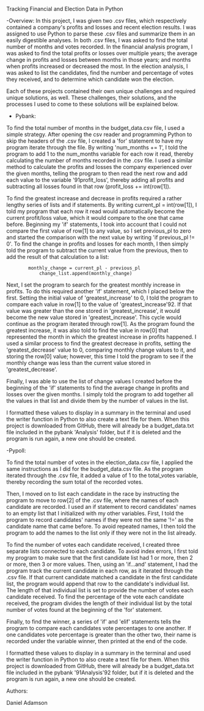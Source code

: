  Tracking Financial and Election Data in Python

-Overview:
In this project, I was given two .csv files, which respectively contained a company's profits and losses and recent election results. I was assigned to use Python to parse these .csv files and summarize them in an easily digestible analyses. In both .csv files, I was asked to find the total number of months and votes recorded. In the financial analysis program, I was asked to find the total profits or losses over multiple years; the average change in profits and losses between months in those years; and months when profits increased or decreased the most. In the election analysis, I was asked to list the candidates, find the number and percentage of votes they received, and to determine which candidate won the election. 

Each of these projects contained their own unique challenges and required unique solutions, as well. These challenges, their solutions, and the processes I used to come to these solutions will be explained below.


- Pybank:

To find the total number of months in the budget_data.csv file, I used a simple strategy. After opening the csv reader and programming Python to skip the headers of the .csv file, I created a 'for' statement to have my program iterate through the file. By writing 'num_months += 1', I told the program to add 1 to the num_months variable for each row it read, thereby calculating the number of months recorded in the .csv file. I used a similar method to calculate the profits and losses the company experienced over the given months, telling the program to then read the next row and add each value to the variable '91profit_loss', thereby adding all profits and subtracting all losses found in that row (profit_loss += int(row[1]).

To find the greatest increase and decrease in profits required a rather lengthy series of lists and if statements. By writing current_pl = int(row[1]), I told my program that each row it read would automatically become the current profit/loss value, which it would compare to the one that came before. Beginning my 'if' statements, I took into account that I could not compare the first value of row[1] to any value, so I set previous_pl to zero and started the comparison with the next value by writing 'if previous_pl != 0'. To find the change in profits and losses for each month, I then simply told the program to subtract the current value from the previous, then to add the result of that calculation to a list:
			
			monthly_change = current_pl - previous_pl
            	change_list.append(monthly_change)


Next, I set the program to search for the greatest monthly increase in profits. To do this required another 'if' statement, which I placed below the first. Setting the initial value of 'greatest_increase' to 0, I told the program to compare each value in row[1] to the value of 'greatest_increase\'92. If that value was greater than the one stored in 'greatest_increase', it would become the new value stored in 'greatest_increase'. This cycle would continue as the program iterated through row[1]. As the program found the greatest increase, it was also told to find the value in row[0] that represented the month in which the greatest increase in profits happened. I used a similar process to find the greatest decrease in profits, setting the 'greatest_decrease' value to 0, comparing monthly change values to it, and storing the row[0] value; however, this time I told the program to see if the monthly change was less than the current value stored in 'greatest_decrease'.

Finally, I was able to use the list of change values I created before the beginning of the 'if' statements to find the average change in profits and losses over the given months. I simply told the program to add together all the values in that list and divide them by the number of values in the list.

I formatted these values to display in a summary in the terminal and used the writer function in Python to also create a text file for them. When this project is downloaded from GitHub, there will already be a budget_data.txt file included in the pybank 'Analysis' folder, but if it is deleted and the program is run again, a new one should be created.


-Pypoll:

To find the total number of votes in the election_data.csv file, I applied the same instructions as I did for the budget_data.csv file. As the program iterated through the .csv file, it added a value of 1 to the total_votes variable, thereby recording the sum total of the recorded votes.

Then, I moved on to list each candidate in the race by instructing the program to move to row[2] of the .csv file, where the names of each candidate are recorded. I used an if statement to record candidates' names to an empty list that I initialized with my other variables. First, I told the program to record candidates' names if they were not the same '!=' as the candidate name that came before. To avoid repeated names, I then told the program to add the names to the list only if they were not in the list already.

To find the number of votes each candidate received, I created three separate lists connected to each candidate. To avoid index errors, I first told my program to make sure that the first candidate list had 1 or more, then 2 or more, then 3 or more values. Then, using an 'if...and' statement, I had the program track the current candidate in each row, as it iterated through the .csv file. If that current candidate matched a candidate in the first candidate list, the program would append that row to the candidate's individual list. The length of that individual list is set to provide the number of votes each candidate received. To find the percentage of the vote each candidate received, the program divides the length of their individual list by the total number of votes found at the beginning of the 'for' statement.

Finally, to find the winner, a series of 'if' and 'elif' statements tells the program to compare each candidates vote percentages to one another. If one candidates vote percentage is greater than the other two, their name is recorded under the variable winner, then printed at the end of the code.

I formatted these values to display in a summary in the terminal and used the writer function in Python to also create a text file for them. When this project is downloaded from GitHub, there will already be a budget_data.txt file included in the pybank \'91Analysis\'92 folder, but if it is deleted and the program is run again, a new one should be created.


Authors: 

Daniel Adamson

